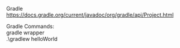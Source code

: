 Gradle</br>
https://docs.gradle.org/current/javadoc/org/gradle/api/Project.html</br>

Gradle Commands:</br>
gradle wrapper</br>
.\gradlew helloWorld</br>
